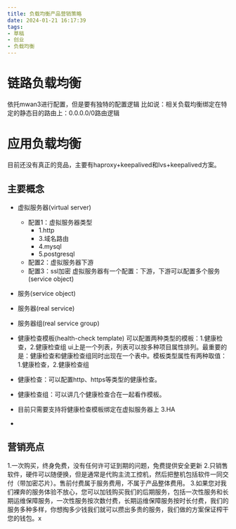 ```yaml
---
title: 负载均衡产品营销策略
date: 2024-01-21 16:17:39
tags:
- 草稿
- 创业
- 负载均衡
---
```


# 链路负载均衡
依托mwan3进行配置，但是要有独特的配置逻辑
比如说：相关负载均衡绑定在特定的静态目的路由上：0.0.0.0/0路由逻辑

# 应用负载均衡

目前还没有真正的竞品，主要有haproxy+keepalived和lvs+keepalived方案。

## 主要概念
- 虚拟服务器(virtual server)
  - 配置1：虚拟服务器类型
    - 1.http
    - 3.域名路由
    - 4.mysql
    - 5.postgresql
  - 配置2：虚拟服务器下游
  - 配置3：ssl加密
  虚拟服务器有一个配置：下游，下游可以配置多个服务(service object)
- 服务(service object)
- 服务器(real service)
- 服务器组(real service group)
- 健康检查模板(health-check template)
可以配置两种类型的模板：1.健康检查，2.健康检查组
ui上是一个列表，列表可以按多种项目属性排列。最重要的是：健康检查和健康检查组同时出现在一个表中。模板类型属性有两种取值：1.健康检查，2.健康检查组
- 健康检查：可以配置http、https等类型的健康检查。
- 健康检查组：可以讲几个健康检查合在一起看作模板。
- 目前只需要支持将健康检查模板绑定在虚拟服务器上
3.HA

- 

## 营销亮点
1.一次购买，终身免费，没有任何许可证到期的问题，免费提供安全更新
2.只销售软件，硬件可以随便换，但是通常是代购主流工控机，然后把整机包括软件一同交付（带加密芯片）。售前付费属于服务费用，不属于产品整体费用。
3.如果您对我们裸奔的服务体验不放心，您可以加钱购买我们的后期服务，包括一次性服务和长期运维保障服务，一次性服务按次数付费，长期运维保障服务按时长付费，我们的服务多种多样，你想掏多少钱我们就可以攒出多贵的服务，我们做的方案保证榨干您的钱包。x
